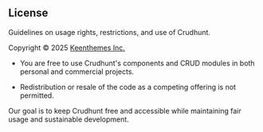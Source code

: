 ## License

Guidelines on usage rights, restrictions, and use of Crudhunt.

Copyright &copy; 2025 [Keenthemes Inc.](https://keenthemes.com)

- You are free to use Crudhunt's components and CRUD modules in both personal and commercial projects.

- Redistribution or resale of the code as a competing offering is not permitted.

Our goal is to keep Crudhunt free and accessible while maintaining fair usage and sustainable development.
